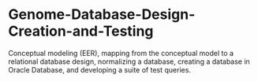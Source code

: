 # Genome-Database-Design-Creation-and-Testing
Conceptual modeling (EER), mapping from the conceptual model to a relational database design, normalizing a database, creating a database in Oracle Database, and developing a suite of test queries.
